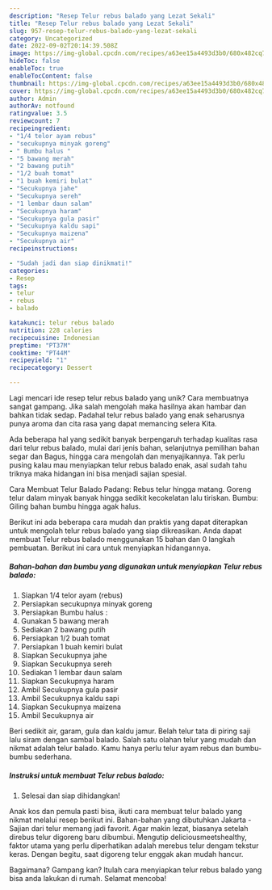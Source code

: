 ```yaml
---
description: "Resep Telur rebus balado yang Lezat Sekali"
title: "Resep Telur rebus balado yang Lezat Sekali"
slug: 957-resep-telur-rebus-balado-yang-lezat-sekali
category: Uncategorized
date: 2022-09-02T20:14:39.508Z
image: https://img-global.cpcdn.com/recipes/a63ee15a4493d3b0/680x482cq70/telur-rebus-balado-foto-resep-utama.jpg
hideToc: false
enableToc: true
enableTocContent: false
thumbnail: https://img-global.cpcdn.com/recipes/a63ee15a4493d3b0/680x482cq70/telur-rebus-balado-foto-resep-utama.jpg
cover: https://img-global.cpcdn.com/recipes/a63ee15a4493d3b0/680x482cq70/telur-rebus-balado-foto-resep-utama.jpg
author: Admin
authorAv: notfound
ratingvalue: 3.5
reviewcount: 7
recipeingredient:
- "1/4 telor ayam rebus"
- "secukupnya minyak goreng"
- " Bumbu halus "
- "5 bawang merah"
- "2 bawang putih"
- "1/2 buah tomat"
- "1 buah kemiri bulat"
- "Secukupnya jahe"
- "Secukupnya sereh"
- "1 lembar daun salam"
- "Secukupnya haram"
- "Secukupnya gula pasir"
- "Secukupnya kaldu sapi"
- "Secukupnya maizena"
- "Secukupnya air"
recipeinstructions:

- "Sudah jadi dan siap dinikmati!"
categories:
- Resep
tags:
- telur
- rebus
- balado

katakunci: telur rebus balado 
nutrition: 228 calories
recipecuisine: Indonesian
preptime: "PT37M"
cooktime: "PT44M"
recipeyield: "1"
recipecategory: Dessert

---
```





Lagi mencari ide resep telur rebus balado yang unik? Cara membuatnya sangat gampang. Jika salah mengolah maka hasilnya akan hambar dan bahkan tidak sedap. Padahal telur rebus balado yang enak seharusnya punya aroma dan cita rasa yang dapat memancing selera Kita.





Ada beberapa hal yang sedikit banyak berpengaruh terhadap kualitas rasa dari telur rebus balado, mulai dari jenis bahan, selanjutnya pemilihan bahan segar dan Bagus, hingga cara mengolah dan menyajikannya. Tak perlu pusing kalau mau menyiapkan telur rebus balado enak,      asal sudah tahu triknya maka hidangan ini bisa menjadi sajian spesial.














Cara Membuat Telur Balado Padang: Rebus telur hingga matang. Goreng telur dalam minyak banyak hingga sedikit kecokelatan lalu tiriskan. Bumbu: Giling bahan bumbu hingga agak halus.






Berikut ini ada beberapa cara mudah dan praktis yang dapat diterapkan untuk mengolah telur rebus balado yang siap dikreasikan. Anda dapat membuat Telur rebus balado menggunakan 15 bahan dan 0 langkah pembuatan. Berikut ini cara untuk menyiapkan hidangannya.

<!--inarticleads1-->

##### Bahan-bahan dan bumbu yang digunakan untuk menyiapkan Telur rebus balado:

1. Siapkan 1/4 telor ayam (rebus)
1. Persiapkan secukupnya minyak goreng
1. Persiapkan  Bumbu halus :
1. Gunakan 5 bawang merah
1. Sediakan 2 bawang putih
1. Persiapkan 1/2 buah tomat
1. Persiapkan 1 buah kemiri bulat
1. Siapkan Secukupnya jahe
1. Siapkan Secukupnya sereh
1. Sediakan 1 lembar daun salam
1. Siapkan Secukupnya haram
1. Ambil Secukupnya gula pasir
1. Ambil Secukupnya kaldu sapi
1. Siapkan Secukupnya maizena
1. Ambil Secukupnya air


Beri sedikit air, garam, gula dan kaldu jamur. Belah telur tata di piring saji lalu siram dengan sambal balado. Salah satu olahan telur yang mudah dan nikmat adalah telur balado. Kamu hanya perlu telur ayam rebus dan bumbu-bumbu sederhana. 

<!--inarticleads2-->

##### Instruksi untuk membuat Telur rebus balado:


1. Selesai dan siap dihidangkan!

Anak kos dan pemula pasti bisa, ikuti cara membuat telur balado yang nikmat melalui resep berikut ini. Bahan-bahan yang dibutuhkan Jakarta - Sajian dari telur memang jadi favorit. Agar makin lezat, biasanya setelah direbus telur digoreng baru dibumbui. Mengutip deliciousmeetshealthy, faktor utama yang perlu diperhatikan adalah merebus telur dengam tekstur keras. Dengan begitu, saat digoreng telur enggak akan mudah hancur. 

Bagaimana? Gampang kan? Itulah cara menyiapkan telur rebus balado yang bisa anda lakukan di rumah. Selamat mencoba!
